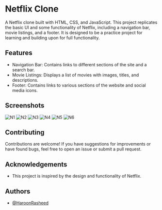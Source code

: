 
# Netflix Clone
A Netflix clone built with HTML, CSS, and JavaScript. This project replicates the basic UI and some functionality of Netflix, including a navigation bar, movie listings, and a footer. It is designed to be a practice project for learning and building upon for full functionality.



## Features

- Navigation Bar: Contains links to different sections of the site and a search bar.
- Movie Listings: Displays a list of movies with images, titles, and descriptions.
- Footer: Contains links to various sections of the website and social media icons.



## Screenshots

![N1](https://github.com/user-attachments/assets/222c2591-322d-4e40-9a9e-ed13e2c83ee0)
![N2](https://github.com/user-attachments/assets/53451f9e-0acc-4c1f-a7d7-07b3281d6beb)
![N3](https://github.com/user-attachments/assets/7340e08e-d6ee-49d2-8b49-c44db40df995)
![N4](https://github.com/user-attachments/assets/32484edc-4556-42dd-a636-22f0a7f612e7)
![N5](https://github.com/user-attachments/assets/651c5274-0eb3-4c37-9654-c469d8aea936)
![N6](https://github.com/user-attachments/assets/ab966da1-a09b-4621-87e7-a25f95c1f33b)



## Contributing

Contributions are welcome! If you have suggestions for improvements or have found bugs, feel free to open an issue or submit a pull request.


## Acknowledgements

- This project is inspired by the design and functionality of Netflix.

## Authors

- [@HaroonRasheed](https://github.com/Haroon1056)


